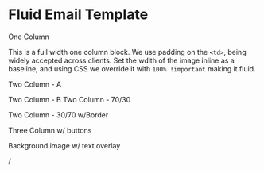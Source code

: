 # Fluid Email Template

One Column

This is a full width one column block. We use padding on the `<td>`, being widely accepted across clients. Set the wdith of the image inline as a baseline, and using CSS we override it with `100% !important` making it fluid.

Two Column - A

Two Column - B
Two Column - 70/30

Two Column - 30/70 w/Border

Three Column w/ buttons

Background image w/ text overlay

/
